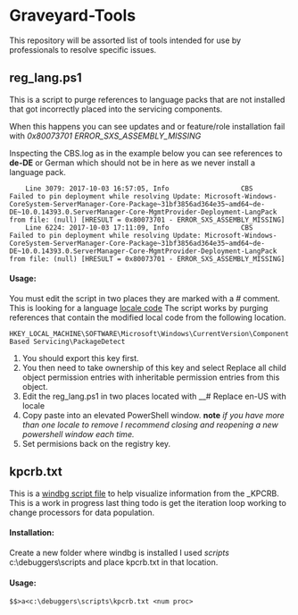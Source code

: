 # Graveyard-Tools
This repository will be assorted list of tools intended for use by professionals to resolve specific issues. 

## reg_lang.ps1 
This is a script to purge references to language packs that are not installed that got incorrectly placed into the servicing components.  
  
When this happens you can see updates and or feature/role installation fail with *0x80073701 ERROR_SXS_ASSEMBLY_MISSING*

  
Inspecting the CBS.log as in the example below you can see references to __de-DE__ or German which should not be in here as we never install a language pack. 
```
	Line 3079: 2017-10-03 16:57:05, Info                  CBS    Failed to pin deployment while resolving Update: Microsoft-Windows-CoreSystem-ServerManager-Core-Package~31bf3856ad364e35~amd64~de-DE~10.0.14393.0.ServerManager-Core-MgmtProvider-Deployment-LangPack from file: (null) [HRESULT = 0x80073701 - ERROR_SXS_ASSEMBLY_MISSING]
	Line 6224: 2017-10-03 17:11:09, Info                  CBS    Failed to pin deployment while resolving Update: Microsoft-Windows-CoreSystem-ServerManager-Core-Package~31bf3856ad364e35~amd64~de-DE~10.0.14393.0.ServerManager-Core-MgmtProvider-Deployment-LangPack from file: (null) [HRESULT = 0x80073701 - ERROR_SXS_ASSEMBLY_MISSING]
```

#### Usage:

You must edit the script in two places they are marked with a _#_ comment. This is looking for a language [locale code](https://msdn.microsoft.com/en-us/library/cc233982.aspx)
The script works by purging references that contain the modified local code from the following location.  
  
```HKEY_LOCAL_MACHINE\SOFTWARE\Microsoft\Windows\CurrentVersion\Component Based Servicing\PackageDetect```
  
1. You should export this key first. 
2. You then need to take ownership of this key and select Replace all child object permission entries with inheritable permission entries from this object.
3. Edit the reg_lang.ps1 in two places located with __# Replace en-US with locale 
4. Copy paste into an elevated PowerShell window. __note__ *if you have more than one locale to remove I recommend closing and reopening a new powershell window each time.*
5. Set permisions back on the registry key. 

## kpcrb.txt
This is a [windbg script file](https://docs.microsoft.com/en-us/windows-hardware/drivers/debugger/using-script-files)
 to help visualize information from the _KPCRB.  
This is a work in progress last thing todo is get the iteration loop working to change processors for data population. 
#### Installation:
Create a new folder where windbg is installed I used _scripts_ c:\debuggers\scripts and place kpcrb.txt in that location.   
#### Usage:
`$$>a<c:\debuggers\scripts\kpcrb.txt <num proc>`

